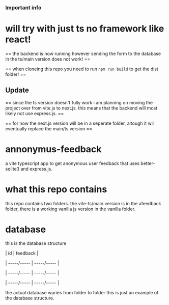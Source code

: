 ### Important info

# will try with just ts no framework like react!

 == the backend is now running however sending the form to the database in the ts/main version does not work! ==

 == when cloneing this repo you need to run `npm run build` to get the dist folder! ==

 ## Update

 == since the ts version doesn't fully work i am planning on moving the project over from vite.js to next.js. this means that the backend will most likely not use express.js. ==

 == for now the next.js version will be in a seperate folder, altough it wil eventually replace the main/ts version ==

# annonymus-feedback

 a vite typescript app to get anonymous user feedback that uses better-sqlite3 and express.js.
 
 # what this repo contains
 
 this repo contains two folders. the vite-ts/main version is in the afeedback folder, there is a working vanilla js version in the vanilla folder.

 # database

 this is the database structure

 | id | feedback |
 
 | -----/----- | -----/----- |
 
 | -----/----- | -----/----- |
 
 | -----/----- | -----/----- |

 the actual database waries from folder to folder this is just an example of the database structure.
